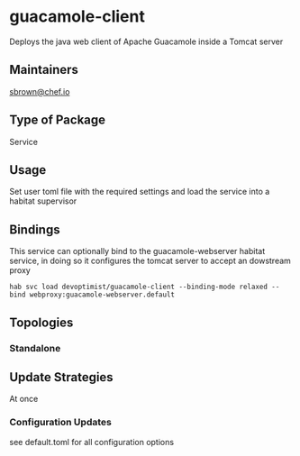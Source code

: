 # guacamole-client

Deploys the java web client of Apache Guacamole inside a Tomcat server
## Maintainers

sbrown@chef.io

## Type of Package
Service

## Usage
Set user toml file with the required settings and load the service into a habitat supervisor

## Bindings
This service can optionally bind to the guacamole-webserver habitat service, in doing so it
configures the tomcat server to accept an dowstream proxy
```
hab svc load devoptimist/guacamole-client --binding-mode relaxed --bind webproxy:guacamole-webserver.default 
```

## Topologies

### Standalone

## Update Strategies

At once

### Configuration Updates

see default.toml for all configuration options
